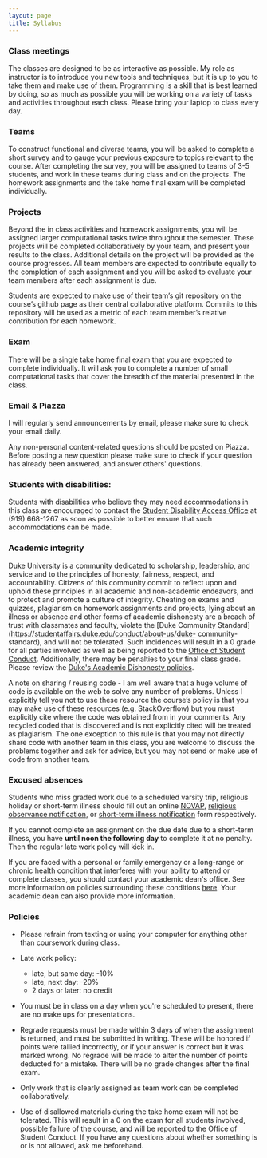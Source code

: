 ```yaml
---
layout: page
title: Syllabus
---
```


### Class meetings

The classes are designed to be as interactive as possible. My role as 
instructor is to introduce you new tools and techniques, but it is up 
to you to take them and make use of them. Programming is a skill that 
is best learned by doing, so as much as possible you will be working 
on a variety of tasks and activities throughout each class. Please 
bring your laptop to class every day.

### Teams

To construct functional and diverse teams, you will be asked to 
complete a short survey and to gauge your previous exposure to topics 
relevant to the course. After completing the survey, you will be 
assigned to teams of 3-5 students, and work in these teams during 
class and on the projects. The homework assignments and the take home 
final exam will be completed individually.


### Projects

Beyond the in class activities and homework assignments, you will be 
assigned larger computational tasks twice throughout the semester. 
These projects will be completed collaboratively by your team, and 
present your results to the class. Additional details on the project 
will be provided as the course progresses. All team members are 
expected to contribute equally to the completion of each assignment 
and you will be asked to evaluate your team members after each 
assignment is due.

Students are expected to make use of their team’s git repository on 
the course’s github page as their central collaborative platform. 
Commits to this repository will be used as a metric of each team 
member’s relative contribution for each homework.

### Exam

There will be a single take home final exam that you are expected to 
complete individually. It will ask you to complete a number of small 
computational tasks that cover the breadth of the material presented 
in the class.


### Email & Piazza

I will regularly send announcements by email, please make sure to 
check your email daily.

Any non-personal content-related questions should be posted on Piazza. 
Before posting a new question please make sure to check if your 
question has already been answered, and answer others' questions.

### Students with disabilities:

Students with disabilities who believe they may need accommodations in this class 
are encouraged to contact the [Student Disability Access Office](http://www.access.duke.edu/students/requesting/index.php) at (919) 668-1267 as soon as possible to 
better ensure that such accommodations can be made.

### Academic integrity

Duke University is a community dedicated to scholarship, leadership, and service 
and to the principles of honesty, fairness, respect, and accountability. Citizens 
of this community commit to reflect upon and uphold these principles in all 
academic and non-academic endeavors, and to protect and promote a culture of 
integrity. Cheating on exams and quizzes, plagiarism on homework assignments and 
projects, lying about an illness or absence and other forms of academic 
dishonesty are a breach of trust with classmates and faculty, violate the [Duke Community Standard](https://studentaffairs.duke.edu/conduct/about-us/duke-
community-standard), and will not be tolerated. Such incidences will result in a 
0 grade for all parties involved as well as being reported to the [Office of Student Conduct](http://www.studentaffairs.duke.edu/conduct). Additionally, there 
may be penalties to your final class grade. Please review the [Duke's Academic Dishonesty policies](https://studentaffairs.duke.edu/conduct/z-policies/academic-dishonesty).

A note on sharing / reusing code - I am well aware that a huge volume of 
code is available on the web to solve any number of problems. Unless I 
explicitly tell you not to use these resource the course’s policy is that 
you may make use of these resources (e.g. StackOverflow) but you must 
explicitly cite where the code was obtained from in your comments. Any 
recycled coded that is discovered and is not explicitly cited will be 
treated as plagiarism. The one exception to this rule is that you may not 
directly share code with another team in this class, you are welcome to 
discuss the problems together and ask for advice, but you may not send or 
make use of code from another team.

### Excused absences

Students who miss graded work due to a scheduled varsity trip, religious 
holiday or short-term illness should fill out an online 
[NOVAP](https://trinity.duke.edu/undergraduate/academic-policies/athletic-varsity-participation), 
[religious observance notification](https://trinity.duke.edu/undergraduate/academic-policies/religious-holidays), 
or [short-term illness notification](http://trinity.duke.edu/academic-requirements?p=policy-short-term-illness-notification) 
form respectively. 

If you cannot complete an assignment on the due date due to a short-term illness, 
you have **until noon the following day** to complete it at no penalty. Then the 
regular late work policy will kick in.

If you are faced with a personal or family emergency or a long-range or chronic 
health condition that interferes with your ability to attend or complete classes, 
you should contact your academic dean's office. See more information on policies 
surrounding these conditions [here](https://trinity.duke.edu/undergraduate/academic-policies/personal-emergencies). 
Your academic dean can also provide more information.

### Policies

* Please refrain from texting or using your computer for anything other 
than coursework during class.

* Late work policy:
    * late, but same day: -10%
    * late, next day: -20%
    * 2 days or later: no credit

* You must be in class on a day when you're scheduled to present, there are 
no make ups for presentations.

* Regrade requests must be made within 3 days of when the assignment is 
returned, and must be submitted in writing. These will be honored if points 
were tallied incorrectly, or if your answer is correct but it was 
marked wrong. No regrade will be made to alter the number of points 
deducted for a mistake. There will be no grade changes after the final exam.

* Only work that is clearly assigned as team work can be completed 
collaboratively.

* Use of disallowed materials during the take home exam will not be 
tolerated. This will result in a 0 on the exam for all students involved, 
possible failure of the course, and will be reported to the Office of 
Student Conduct. If you have any questions about whether something is or is 
not allowed, ask me beforehand.